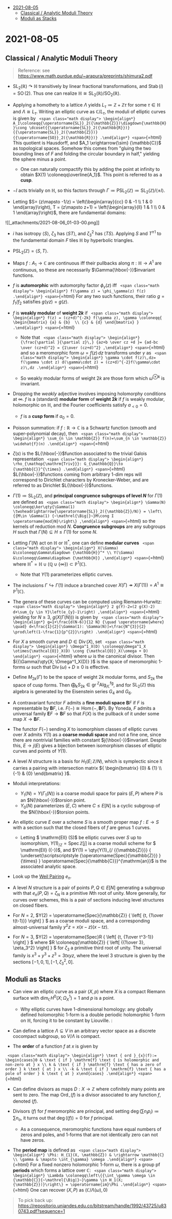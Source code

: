 -   [2021-08-05](#section)
    -   [Classical / Analytic Moduli Theory](#classical-analytic-moduli-theory)
    -   [Moduli as Stacks](#moduli-as-stacks)














# 2021-08-05

## Classical / Analytic Moduli Theory

> Reference: see <https://www.math.purdue.edu/~arapura/preprints/shimura2.pdf>

-   ${\operatorname{SL}}_2({\mathbb{R}})\curvearrowright{\mathbb{H}}$ transitively by linear fractional transformations, and ${\operatorname{Stab}}(i) = {\operatorname{SO}}(2)$. Thus one can realize ${\mathbb{H}}\cong {\operatorname{SL}}_2({\mathbb{R}})/{\operatorname{SO}}_2({\mathbb{R}})$.

-   Applying a homothety to a lattice $\Lambda$ yields $L_\tau \coloneqq{\mathbb{Z}}+ {\mathbb{Z}}\tau$ for some $\tau\in{\mathbb{H}}$ and $\Lambda \cong L_\tau$. Writing an elliptic curve as ${\mathbb{C}}/L_\tau$, the moduli of elliptic curves is given by `
    <span class="math display">
    \begin{align*}
    A_1\coloneqq{\operatorname{SL}}_2({\mathbb{Z}})\diagdown{\mathbb{H}}\cong \dcoset{{\operatorname{SL}}_2({\mathbb{R}})}{{\operatorname{SL}}_2({\mathbb{Z}})}{{\operatorname{SO}}_2({\mathbb{R}})}
    .\end{align*}
    <span>`{=html} This quotient is Hausdorff, and $A_1 \xrightarrow{\sim} {\mathbb{C}}$ as topological spaces. Somehow this comes from "gluing the two bounding lines of $F$ and folding the circular boundary in half," yielding the sphere minus a point.

    -   One can naturally compactify this by adding the point at infinity to obtain $X(1) \coloneqq\overline{A_1}$. This point is referred to as a **cusp**.

-   $-I$ acts trivially on ${\mathbb{H}}$, so this factors through $\Gamma \coloneqq{\operatorname{PSL}}_2({\mathbb{Z}}) \coloneqq{\operatorname{SL}}_2({\mathbb{Z}})/\left\langle{\pm I}\right\rangle$.

-   Letting $S= (z\mapsto -1/z) = \left(\begin{array}{cc} 0 & -1 \\ 1 & 0 \end{array}\right), T = (z\mapsto z+1) = \left(\begin{array}{ll} 1 & 1 \\ 0 & 1 \end{array}\right)$, there are fundamental domains:

![[_attachments/2021-08-06_01-03-00.png]]

-   $i$ has isotropy $\left\langle{S}\right\rangle$, $\zeta_3$ has $\left\langle{ST}\right\rangle$, and $\zeta_3^2$ has $\left\langle{TS}\right\rangle$. Applying $S$ and $T^{\pm 1}$ to the fundamental domain $F$ tiles ${\mathbb{H}}$ by hyperbolic triangles.

-   ${\operatorname{PSL}}_2({\mathbb{Z}}) = \left\langle{S, T}\right\rangle$.

-   Maps $f: A_1\to {\mathbb{C}}$ are continuous iff their pullbacks along $\pi: {\mathbb{H}}\to A^1$ are continuous, so these are necessarily $\Gamma{\hbox{-}}$invariant functions.

-   $f$ is **automorphic** with automorphy factor $\phi_\gamma(z)$ iff `
    <span class="math display">
    \begin{align*}
    f(\gamma z) = \phi_\gamma(z) f(z)
    .\end{align*}
    <span>`{=html} For any two such functions, their ratio $g=f_1/f_2$ satisfies $g(\gamma z) = g(z)$.

-   $f$ is **weakly modular** of **weight $2k$** if `
    <span class="math display">
    \begin{align*}
    f(z) = (cz+d)^{-2k} f(\gamma z), \gamma \coloneqq{
    \begin{bmatrix}
      {a} & {b} 
    \\
      {c} & {d}
    \end{bmatrix}
    }
    .\end{align*}
    <span>`{=html}

    -   Note that `
        <span class="math display">
        \begin{align*}
        {\frac{\partial }{\partial z}\,} {az+b \over cz +d }= {ad-bc \over (cz+d)^2} = {1\over (cz+d)^2}
        ,\end{align*}
        <span>`{=html} and so a meromorphic form $\omega = f(z) \,dz$ transforms under $\gamma$ as `
        <span class="math display">
        \begin{align*}
        \gamma \cdot f(z)\,dz= f(\gamma \cdot z) d(\gamma\cdot z) = (cz+d)^{-2}f(\gamma\cdot z)\,dz
        .\end{align*}
        <span>`{=html}

    -   So weakly modular forms of weight $2k$ are those form which $\omega^{\otimes k}$ is invariant.

-   Dropping the *weakly* adjective involves imposing holomorphy conditions at $\infty$. $f$ is a (standard) **modular form** of **weight $2k$** if $f$ is weakly modular, holomorphic on ${\mathbb{H}}$, and the Fourier coefficients satisfy $a_{<0} = 0$.

    -   $f$ is a **cusp form** if $a_0 = 0$.

-   Poisson summation: if $f:{\mathbb{R}}\to {\mathbb{C}}$ is a Schwartz function (smooth and super-polynomial decay), then `
    <span class="math display">
    \begin{align*}
    \sum_{n \in \mathbb{Z}} f(n)=\sum_{n \in \mathbb{Z}} \widehat{f}(n)
    .\end{align*}
    <span>`{=html}

-   $\zeta(s)$ is the $L{\hbox{-}}$function associated to the trivial Galois representation `
    <span class="math display">
    \begin{align*}
    \rho_{\mathop{\mathrm{Triv}}}: G_{\mathbb{Q}}\to {\mathbb{C}}^{\times}
    .\end{align*}
    <span>`{=html} $L{\hbox{-}}$functions coming from arbitrary 1-dim reps will correspond to Dirichlet characters by Kronecker-Weber, and are referred to as Dirichlet $L{\hbox{-}}$functions.

-   $\Gamma(1) \coloneqq{\operatorname{SL}}_2({\mathbb{Z}})$, and **principal congruence subgroups of level $N$** for $\Gamma(1)$ are defined as `
    <span class="math display">
    \begin{align*}
    \Gamma(N) \coloneqq\ker\qty{\Gamma(1) \twoheadrightarrow{\operatorname{SL}}_2({\mathbb{Z}}/N)} = \left\{{M\in \Gamma(1) {~\mathrel{\Big|}~}M\cong I \operatorname{mod}N}\right\}
    ,\end{align*}
    <span>`{=html} so the kernels of reduction mod $N$. **Congruence subgroups** are any subgroups $H$ such that $\Gamma(N) \subseteq H \leq \Gamma(1)$ for some $N$.

-   Letting $\Gamma(N)$ act on ${\mathbb{H}}$ or ${\mathbb{H}}^*$, one can define **modular curves** `
    <span class="math display">
    \begin{align*}
    X(\Gamma) &\coloneqq\Gamma\diagdown {\mathbb{H}}^* \\
    Y(\Gamma) &\coloneqq\Gamma\diagdown {\mathbb{H}}
    ,\end{align*}
    <span>`{=html} where ${\mathbb{H}}^* = {\mathbb{H}}\cup({\mathbb{Q}}\cup\left\{{\infty}\right\}) \subset {\mathbb{P}}^1({\mathbb{C}})$.

    -   Note that $Y(1)$ parameterizes elliptic curves.

-   The inclusions $\Gamma \hookrightarrow\Gamma(1)$ induce a branched cover $X(\Gamma) \twoheadrightarrow X(\Gamma(1)) = A^1 \cong {\mathbb{P}}^1({\mathbb{C}})$.

-   The genera of these curves can be computed using Riemann-Hurwitz: `
    <span class="math display">
    \begin{align*}
    2 g(Y)-2=(2 g(X)-2) d+\sum_{y \in Y}\left(e_{y}-1\right)
    ,\end{align*}
    <span>`{=html} yielding for $N\geq 3$, $g(X(\Gamma(N)))$ is given by `
    <span class="math display">
    \begin{align*}
    g=1+\frac{d(N-6)}{12 N}
    {\quad \operatorname{where} \quad}
    d=\frac{1}{2}[\Gamma(1): \Gamma(N)]=\frac{N^{3}}{2} \prod\left(1-\frac{1}{p^{2}}\right)
    .\end{align*}
    <span>`{=html}

-   For $X$ a smooth curve and $D\in \operatorname{Div}(X)$, set `
    <span class="math display">
    \begin{align*}
    \Omega^1_X(D) \coloneqq\Omega^1_X \otimes{\mathcal{O}}_X(D) \cong {\mathcal{O}}_X(\omega + D)
    \end{align*}
    <span>`{=html} where $\omega$ is the canonical divisor. Then ${{\Gamma}\qty{X; \Omega^1_X(D)} }$ is the space of meromorphic 1-forms $\omega$ such that $\operatorname{Div}(\omega) + D \geq 0$ is effective.

-   Define $M_{2k}(\Gamma)$ to be the space of weight $2k$ modular forms, and $S_{2k}$ the space of cusp forms. Then $\bigoplus_k S_{2k} \in {\mathsf{gr}\,}^{\mathbb{Z}}{\mathsf{Alg}}_{/ {{\mathbb{C}}}} ^{\mathrm{fg}}$, and for ${\operatorname{SL}}_2({\mathbb{Z}})$ this algebra is generated by the Eisenstein series $G_4$ and $G_6$.

-   A contravariant functor $F$ admits a **fine moduli space** ${\mathbf{B}}F$ if $F$ is representable by ${\mathbf{B}}F$, i.e. $F({-}) \cong \mathop{\mathrm{Hom}}({-}, {\mathbf{B}}F)$. By Yoneda, $F$ admits a universal family ${\mathbf{E}}F \to {\mathbf{B}}F$ so that $F(X)$ is the pullback of it under some map $X\to {\mathbf{B}}F$.

-   The functor $F({-})$ sending $X$ to isomorphism classes of elliptic curves over $X$ admits $Y(1)$ as a **coarse moduli space** and not a fine one, since there are nontrivial families with constant $j{\hbox{-}}$invariant. Despite this, $E\to j(E)$ gives a bijection between isomorphism classes of elliptic curves and points of $Y(1)$.

-   A level $N$ structure is a basis for $H_1(E; {\mathbb{Z}}/N)$, which is symplectic since it carries a pairing with intersection matrix ${
    \begin{bmatrix}
      {0} & {1} 
    \\
      {-1} & {0}
    \end{bmatrix}
    }$.

-   Moduli interpretations:

    -   $Y_1(N) = Y(\Gamma_1(N))$ is a coarse moduli space for pairs $(E, P)$ where $P$ is an $N{\hbox{-}}$torsion point.
    -   $Y_0(N)$ parameterizes $(E, C)$ where $C\leq E[N]$ is a cyclic subgroup of the $N{\hbox{-}}$torsion points.

-   An elliptic curve $E$ over a scheme $S$ is a smooth proper map $f:E\to S$ with a section such that the closed fibers of $f$ are genus 1 curves.

    -   Letting $ \mathrm{Ell} (S)$ be elliptic curves over $S$ up to isomorphism, $Y(1)_{/ {{\mathbb{Z}}}}  = \operatorname{Spec}{\mathbb{Z}}[j]$ is a coarse moduli scheme for $ \mathrm{Ell} ({-})$, and $Y(1) = \qty{Y(1)_{/ {{\mathbb{Z}}}}  { \underset{\scriptscriptstyle {\operatorname{Spec}{\mathbb{Z}}} }{\times} } \operatorname{Spec}{\mathbb{C}}}^{\mathrm{an}}$ is the associated analytic space.

-   Look up the [Weil Pairing](Weil%20Pairing) $e_n$.

-   A level $N$ structure is a pair of points $P, Q \in E[N]$ generating a subgroup with that $e_n(P, Q) = \zeta_N$ is a primitive $N$th root of unity. More generally, for curves over schemes, this is a pair of sections inducing level structures on closed fibers.

-   For $N=2$, $Y(2) = \operatorname{Spec}{\mathbb{Z}} { \left[ {t, {1\over t(t-1)}} \right] } $ as a coarse moduli space, and a corresponding almost-universal family $y^2z = x(x-z)(x-tz)$.

-   For $N=3$, $Y(2) = \operatorname{Spec}R { \left[ {t, {1\over t^3-1}} \right] } $ where $R \coloneqq{\mathbb{Z}} { \left[ {{1\over 3}, \zeta_3^2} \right] } $ for $\zeta_3$ a primitive third root of unity. The universal family is $x^3 + y^3 + z^3 = 3txyz$, where the level 3 structure is given by the sections ${\left[ {-1, 0, 1} \right]}, [-1, \zeta_3^2, 0]$.

## Moduli as Stacks

-   Can view an elliptic curve as a pair $(X, p)$ where $X$ is a compact Riemann surface with $\dim_{\mathbb{C}}H^0(X; \Omega^1_X) = 1$ and $p$ is a point.

    -   Why elliptic curves have 1-dimensional homology: any globally defined holomorphic 1-form is a double periodic holomorphic 1-form on ${\mathbb{H}}$, forcing it to be constant by Liouville. :

-   Can define a lattice $\Lambda \subseteq V$ in an arbitrary vector space as a discrete cocompact subgroup, so $V/\Lambda$ is compact.

-   The **order** of a function $f$ at $x$ is given by

`
<span class="math display">
\begin{align*}
\text { ord }_{x}(f):= \begin{cases}0 & \text { if } \mathrm{f} \text { is holomorphic and non-zero at } x \\ k & \text { if } \mathrm{f} \text { has a zero of order } k \text { at } x \\ -k & \text { if } \mathrm{f} \text { has a pole of order } k \text { at } x\end{cases}
.\end{align*}
<span>`{=html}

-   Can define divisors as maps $D:X\to {\mathbb{Z}}$ where cofinitely many points are sent to zero. The map ${\operatorname{Ord}}_{{-}}(f)$ is a divisor associated to any function $f$, denoted $(f)$.

-   Divisors $(f)$ for $f$ meromorphic are principal, and setting $\deg(\sum n_i p_i) \coloneqq\sum n_o$, it turns out that $\deg((f)) = 0$ for $f$ principal.

    -   As a consequence, meromorphic functions have equal numbers of zeros and poles, and 1-forms that are not identically zero can not have zeros.

-   The **period map** is defined as `
    <span class="math display">
    \begin{align*}
    \Phi: H_{1}(X, \mathbb{Z}) & \rightarrow \mathbb{C} \\
    \gamma & \mapsto \int_{\gamma} \omega
    .\end{align*}
    <span>`{=html} For a fixed nonzero holomorphic 1-form $\omega$, there is a group pf **periods** which forms a lattice over ${\mathbb{C}}$: `
    <span class="math display">
    \begin{align*}
    \Lambda \coloneqq\left\{{\int_\gamma \omega \in {\mathbb{C}}{~\mathrel{\Big|}~}\gamma \in H_1(X; {\mathbb{Z}})}\right\} = \operatorname{im}\Phi
    .\end{align*}
    <span>`{=html} One can recover $(X, P)$ as $({\mathbb{C}}/\Lambda(\omega), 0)$

> To pick back up: <https://repositorio.uniandes.edu.co/bitstream/handle/1992/43725/u830743.pdf?sequence=1>
